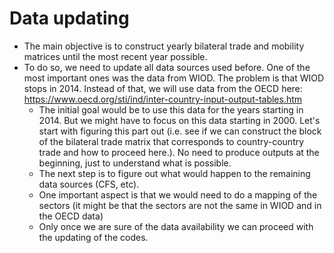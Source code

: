 # Data updating		

- The main objective is to construct yearly bilateral trade and mobility matrices until the most recent year possible.
- To do so, we need to update all data sources used before. One of the most important ones was the data from WIOD. The problem is that WIOD stops in 2014. Instead of that, we will use data from the OECD here: https://www.oecd.org/sti/ind/inter-country-input-output-tables.htm
  - The initial goal would be to use this data for the years starting in 2014. But we might have to focus on this data starting in 2000. Let's start with figuring this part out (i.e. see if we can construct the block of the bilateral trade matrix that corresponds to country-country trade and how to proceed here.). No need to produce outputs at the beginning, just to understand what is possible.
  - The next step is to figure out what would happen to the remaining data sources (CFS, etc). 
  - One important aspect is that we would need to do a mapping of the sectors (it might be that the sectors are not the same in WIOD and in the OECD data)
  - Only once we are sure of the data availability we can proceed with the updating of the codes.
